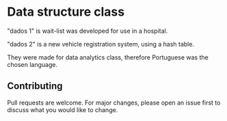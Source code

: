 # Data structure class
"dados 1" is wait-list was developed for use in a hospital.

"dados 2" is a new vehicle registration system, using a hash table.

They were made for data analytics class, therefore Portuguese was the chosen language.

## Contributing

Pull requests are welcome. For major changes, please open an issue first
to discuss what you would like to change.
